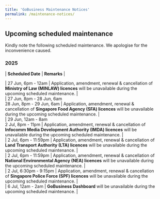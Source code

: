 ```yaml
---
title: 'GoBusiness Maintenance Notices'
permalink: /maintenance-notices/
---
```


## Upcoming scheduled maintenance

Kindly note the following scheduled maintenance. We apologise for the inconvenience caused. 


### 2025 

| **Scheduled Date** | **Remarks** |  

   

| 27 Jun, 6pm - 12am | Application, amendment, renewal & cancellation of **Ministry of Law (MINLAW) licences** will be unavailable during the upcoming scheduled maintenance. |  
| 27 Jun, 8pm - 28 Jun, 6am<br>28 Jun, 8pm - 29 Jun, 6am | Application, amendment, renewal & cancellation of **Singapore Food Agency (SFA) licences** will be unavailable during the upcoming scheduled maintenance. |     
| 29 Jun, 12am - 8am<br>2 Jul, 8pm - 11pm | Application, amendment, renewal & cancellation of **Infocomm Media Development Authority (IMDA) licences** will be unavailable during the upcoming scheduled maintenance. |  
| 2 Jul, 6pm - 11:59pm | Application, amendment, renewal & cancellation of **Land Transport Authority (LTA) licences** will be unavailable during the upcoming scheduled maintenance. |    
| 2 Jul, 6pm - 11:59pm | Application, amendment, renewal & cancellation of **National Environmental Agency (NEA) licences** will be unavailable during the upcoming scheduled maintenance. |   
| 2 Jul, 6:30pm - 9:15pm | Application, amendment, renewal & cancellation of **Singapore Police Force (SPF) licences** will be unavailable during the upcoming scheduled maintenance. |    
| 6 Jul, 12am - 2am | **GoBusiness Dashboard** will be unavailable during the upcoming scheduled maintenance. |    


<script src="/jquery/jquery.min.js"></script> <script src="/jquery/resize-tables.js"></script>
